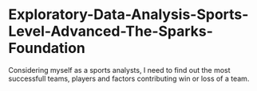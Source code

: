 # Exploratory-Data-Analysis-Sports-Level-Advanced-The-Sparks-Foundation
Considering myself as a sports analysts, I need to find out the most successfull teams, players and factors contributing win or loss of a team.
